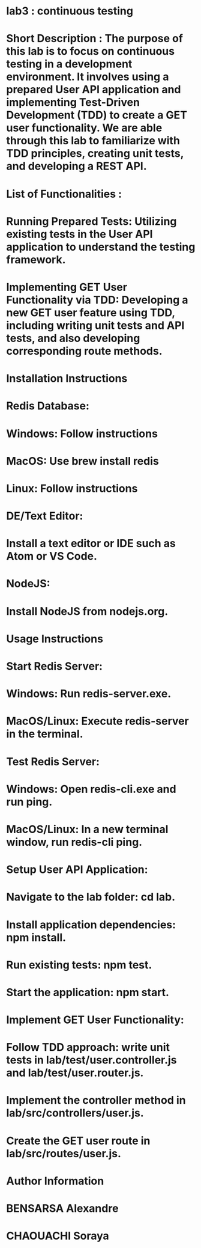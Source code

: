 # lab3 : continuous testing 

# Short Description : The purpose of this lab is to focus on continuous testing in a development environment. It involves using a prepared User API application and implementing Test-Driven Development (TDD) to create a GET user functionality. We are able through this lab  to familiarize  with TDD principles, creating unit tests, and developing a REST API. 

# List of Functionalities :
# Running Prepared Tests: Utilizing existing tests in the User API application to understand the testing framework.
# Implementing GET User Functionality via TDD: Developing a new GET user feature using TDD, including writing unit tests and API tests, and also developing corresponding route methods.

# Installation Instructions
# Redis Database:
# Windows: Follow instructions 
# MacOS: Use brew install redis 
# Linux: Follow instructions
# DE/Text Editor:
# Install a text editor or IDE such as Atom or VS Code.
# NodeJS:
# Install NodeJS from nodejs.org. 

# Usage Instructions 
# Start Redis Server:
# Windows: Run redis-server.exe.
# MacOS/Linux: Execute redis-server in the terminal.
# Test Redis Server:
# Windows: Open redis-cli.exe and run ping.
# MacOS/Linux: In a new terminal window, run redis-cli ping.
# Setup User API Application:
# Navigate to the lab folder: cd lab.
# Install application dependencies: npm install.
# Run existing tests: npm test.
# Start the application: npm start.
# Implement GET User Functionality:
# Follow TDD approach: write unit tests in lab/test/user.controller.js and lab/test/user.router.js.
# Implement the controller method in lab/src/controllers/user.js.
# Create the GET user route in lab/src/routes/user.js.

# Author Information 
# BENSARSA Alexandre 
# CHAOUACHI Soraya 
